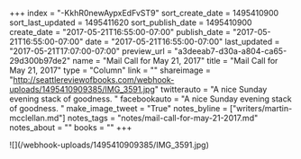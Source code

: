 +++
index = "-KkhR0newAypxEdFvST9"
sort_create_date = 1495410900
sort_last_updated = 1495411620
sort_publish_date = 1495410900
create_date = "2017-05-21T16:55:00-07:00"
publish_date = "2017-05-21T16:55:00-07:00"
date = "2017-05-21T16:55:00-07:00"
last_updated = "2017-05-21T17:07:00-07:00"
preview_url = "a3deeab7-d30a-a804-ca65-29d300b97de2"
name = "Mail Call for May 21, 2017"
title = "Mail Call for May 21, 2017"
type = "Column"
link = ""
shareimage = "http://seattlereviewofbooks.com/webhook-uploads/1495410909385/IMG_3591.jpg"
twitterauto = "A nice Sunday evening stack of goodness. "
facebookauto = "A nice Sunday evening stack of goodness. "
make_image_tweet = "True"
notes_byline = ["writers/martin-mcclellan.md"]
notes_tags = "notes/mail-call-for-may-21-2017.md"
notes_about = ""
books = ""
+++
<p class="image">![](/webhook-uploads/1495410909385/IMG_3591.jpg)</p>